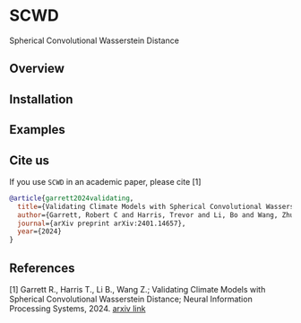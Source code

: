 # SCWD
Spherical Convolutional Wasserstein Distance

## Overview

## Installation

## Examples

## Cite us

If you use `SCWD` in an academic paper, please cite [1]

```bibtex
@article{garrett2024validating,
  title={Validating Climate Models with Spherical Convolutional Wasserstein Distance},
  author={Garrett, Robert C and Harris, Trevor and Li, Bo and Wang, Zhuo},
  journal={arXiv preprint arXiv:2401.14657},
  year={2024}
}
```
## References
<a id='1'>[1]</a>
Garrett R., Harris T., Li B., Wang Z.; 
Validating Climate Models with Spherical Convolutional Wasserstein Distance;
Neural Information Processing Systems, 2024. [arxiv link](https://arxiv.org/abs/2401.14657)


